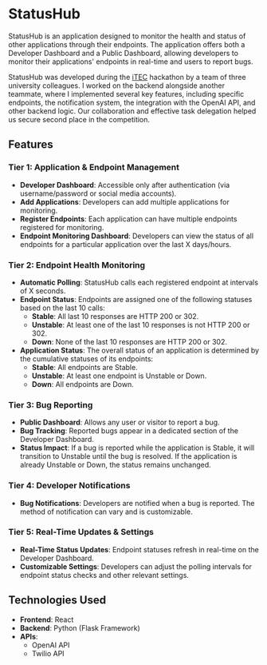 # StatusHub

StatusHub is an application designed to monitor the health and status of other applications through their endpoints. The application offers both a Developer Dashboard and a Public Dashboard, allowing developers to monitor their applications' endpoints in real-time and users to report bugs. 

StatusHub was developed during the [iTEC](https://itec.ro/) hackathon by a team of three university colleagues. I worked on the backend alongside another teammate, where I implemented several key features, including specific endpoints, the notification system, the integration with the OpenAI API, and other backend logic. Our collaboration and effective task delegation helped us secure second place in the competition.

## Features

### Tier 1: Application & Endpoint Management
- **Developer Dashboard**: Accessible only after authentication (via username/password or social media accounts).
- **Add Applications**: Developers can add multiple applications for monitoring.
- **Register Endpoints**: Each application can have multiple endpoints registered for monitoring.
- **Endpoint Monitoring Dashboard**: Developers can view the status of all endpoints for a particular application over the last X days/hours.

### Tier 2: Endpoint Health Monitoring
- **Automatic Polling**: StatusHub calls each registered endpoint at intervals of X seconds.
- **Endpoint Status**: Endpoints are assigned one of the following statuses based on the last 10 calls:
  - **Stable**: All last 10 responses are HTTP 200 or 302.
  - **Unstable**: At least one of the last 10 responses is not HTTP 200 or 302.
  - **Down**: None of the last 10 responses are HTTP 200 or 302.
- **Application Status**: The overall status of an application is determined by the cumulative statuses of its endpoints:
  - **Stable**: All endpoints are Stable.
  - **Unstable**: At least one endpoint is Unstable or Down.
  - **Down**: All endpoints are Down.

### Tier 3: Bug Reporting
- **Public Dashboard**: Allows any user or visitor to report a bug.
- **Bug Tracking**: Reported bugs appear in a dedicated section of the Developer Dashboard.
- **Status Impact**: If a bug is reported while the application is Stable, it will transition to Unstable until the bug is resolved. If the application is already Unstable or Down, the status remains unchanged.

### Tier 4: Developer Notifications
- **Bug Notifications**: Developers are notified when a bug is reported. The method of notification can vary and is customizable.
  
### Tier 5: Real-Time Updates & Settings
- **Real-Time Status Updates**: Endpoint statuses refresh in real-time on the Developer Dashboard.
- **Customizable Settings**: Developers can adjust the polling intervals for endpoint status checks and other relevant settings.

## Technologies Used
- **Frontend**: React
- **Backend**: Python (Flask Framework)
- **APIs**: 
  - OpenAI API
  - Twilio API
